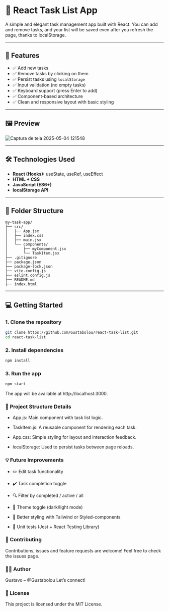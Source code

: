 # 📝 React Task List App

A simple and elegant task management app built with React. You can add and remove tasks, and your list will be saved even after you refresh the page, thanks to localStorage.

---

## 🚀 Features

- ✅ Add new tasks
- ✅ Remove tasks by clicking on them
- ✅ Persist tasks using `localStorage`
- ✅ Input validation (no empty tasks)
- ✅ Keyboard support (press Enter to add)
- ✅ Component-based architecture
- ✅ Clean and responsive layout with basic styling

---

## 🖼️ Preview

![Captura de tela 2025-05-04 121548](https://github.com/user-attachments/assets/0a365aff-0a95-44bf-bfdd-7ac90de7947c)

---

## 🛠️ Technologies Used

- **React (Hooks):** useState, useRef, useEffect
- **HTML + CSS**
- **JavaScript (ES6+)**
- **localStorage API**

---

## 📂 Folder Structure

```
my-task-app/         
├── src/
│   ├── App.jsx
│   ├── index.css
│   ├── main.jsx
│   └── components/
│       ├── myComponent.jsx
│       └── TaskItem.jsx
├── .gitignore             
├── package.json
├── package-lock.json
├── vite.config.js
├── eslint.config.js      
├── README.md
├── index.html  

```
---

## 💻 Getting Started

### 1. Clone the repository

```bash
git clone https://github.com/Gustabolou/react-task-list.git
cd react-task-list
```

### 2. Install dependencies

```bash
npm install
```

### 3. Run the app

```bash
npm start
```

The app will be available at http://localhost:3000.

### 📌 Project Structure Details

- App.js: Main component with task list logic.

- TaskItem.js: A reusable component for rendering each task.

- App.css: Simple styling for layout and interaction feedback.

- localStorage: Used to persist tasks between page reloads.

### 💡 Future Improvements

- ✏️ Edit task functionality

- ✔️ Task completion toggle

- 🔍 Filter by completed / active / all

- 🎨 Theme toggle (dark/light mode)

- 💅 Better styling with Tailwind or Styled-components

- 🧪 Unit tests (Jest + React Testing Library)

### 🤝 Contributing

Contributions, issues and feature requests are welcome!
Feel free to check the issues page.

### 🧑‍💻 Author
Gustavo – @Gustabolou
Let’s connect!

### 📄 License
This project is licensed under the MIT License.
